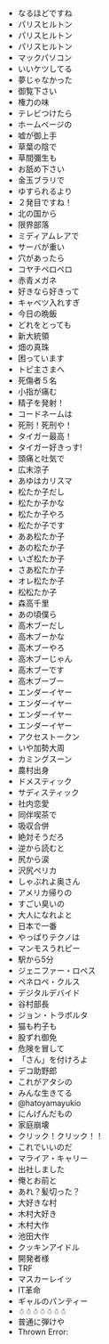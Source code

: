 * なるほどですね
* パリスヒルトン
* パリスヒルトン
* パリスヒルトン
* マックパソコン
* いいケツしてる
* 夢じゃなかった
* 御覧下さい
* 権力の味
* テレビつけたら
* ホームページの
* 嘘が御上手
* 草葉の陰で
* 草間彌生も
* お舐め下さい
* 金玉ブラリで
* ゆすられるより
* ２発目ですね！
* 北の国から
* 限界部落
* ミディアムレアで
* サーバが重い
* 穴があったら
* コヤチペロペロ
* 赤青メガネ
* 好きなら好きって
* キャベツ入れすぎ
* 今日の晩飯
* どれをとっても
* 新大統領
* 畑の真珠
* 困っています
* トピ主さまへ
* 死傷者５名
* 小指が痛む
* 精子を発射！
* コードネームは
* 死刑！死刑や！
* タイガー最高！
* タイガー好きっす!
* 頭痛と吐気で
* 広末涼子
* あゆはカリスマ
* 松たか子だし
* 松たか子かな
* 松たか子やろ
* 松たか子です
* ああ松たか子
* あの松たか子
* いざ松たか子
* さあ松たか子
* オレ松たか子
* 松松たか子
* 森高千里
* あの頃僕ら
* 高木ブーだし
* 高木ブーかな
* 高木ブーやろ
* 高木ブーじゃん
* 高木ブーです
* 高木ブーブー
* エンダーイヤー
* エンダーイヤー
* エンダーイヤー
* エンダーイヤー
* アクセストークン
* いや加勢大周
* カミングスーン
* 農村出身
* ドメスティック
* サディスティック
* 社内恋愛
* 同伴喫茶で
* 吸収合併
* 絶対そうだろ
* 逆から読むと
* 尻から涙
* 沢尻ペリカ
* しゃぶれよ奥さん
* アメリカ帰りの
* すごい臭いの
* 大人になれよと
* 日本で一番
* やっぱりテクノは
* マンモスうれピー
* 駅から5分
* ジェニファー・ロペス
* ペネロペ・クルス
* デジタルデバイド
* 谷村部長
* ジョン・トラボルタ
* 猫も杓子も
* 股ずれ御免
* 危険を冒して
* 「さん」を付けろよ
* デコ助野郎
* これがアタシの
* みんな生きてる
* @hatoyamayukio
* にんげんだもの
* 家庭崩壊
* クリック！クリック！！
* これでいいのだ
* マライア・キャリー
* 出社しました
* 俺とお前と
* あれ？髪切った？
* 大好きな村
* 木村大好き
* 木村大作
* 池田大作
* クッキンアイドル
* 開発者様
* TRF
* マスカーレイッ
* IT革命
* ギャルのパンティー
* ☃☃☃☃☃☃☃
* 普通に弾けや
* Thrown Error:

